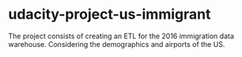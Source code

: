 # udacity-project-us-immigrant
The project consists of creating an ETL for the 2016 immigration data warehouse. Considering the demographics and airports of the US.
